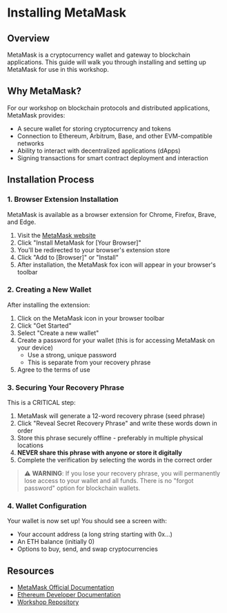 # Installing MetaMask

## Overview

MetaMask is a cryptocurrency wallet and gateway to blockchain applications. This guide will walk you through installing and setting up MetaMask for use in this workshop.

## Why MetaMask?

For our workshop on blockchain protocols and distributed applications, MetaMask provides:

- A secure wallet for storing cryptocurrency and tokens
- Connection to Ethereum, Arbitrum, Base, and other EVM-compatible networks
- Ability to interact with decentralized applications (dApps)
- Signing transactions for smart contract deployment and interaction

## Installation Process

### 1. Browser Extension Installation

MetaMask is available as a browser extension for Chrome, Firefox, Brave, and Edge.

1. Visit the [MetaMask website](https://metamask.io/download/)
2. Click "Install MetaMask for [Your Browser]"
3. You'll be redirected to your browser's extension store
4. Click "Add to [Browser]" or "Install"
5. After installation, the MetaMask fox icon will appear in your browser's toolbar

### 2. Creating a New Wallet

After installing the extension:

1. Click on the MetaMask icon in your browser toolbar
2. Click "Get Started"
3. Select "Create a new wallet"
4. Create a password for your wallet (this is for accessing MetaMask on your device)
   - Use a strong, unique password
   - This is separate from your recovery phrase
5. Agree to the terms of use

### 3. Securing Your Recovery Phrase

This is a CRITICAL step:

1. MetaMask will generate a 12-word recovery phrase (seed phrase)
2. Click "Reveal Secret Recovery Phrase" and write these words down in order
3. Store this phrase securely offline - preferably in multiple physical locations
4. **NEVER share this phrase with anyone or store it digitally**
5. Complete the verification by selecting the words in the correct order

> ⚠️ **WARNING**: If you lose your recovery phrase, you will permanently lose access to your wallet and all funds. There is no "forgot password" option for blockchain wallets.

### 4. Wallet Configuration

Your wallet is now set up! You should see a screen with:
- Your account address (a long string starting with 0x...)
- An ETH balance (initially 0)
- Options to buy, send, and swap cryptocurrencies


## Resources

- [MetaMask Official Documentation](https://support.metamask.io)
- [Ethereum Developer Documentation](https://ethereum.org/developers)
- [Workshop Repository](https://github.com/cs-pub-ro/workshop-blockchain-protocols-and-distributed-applications)
